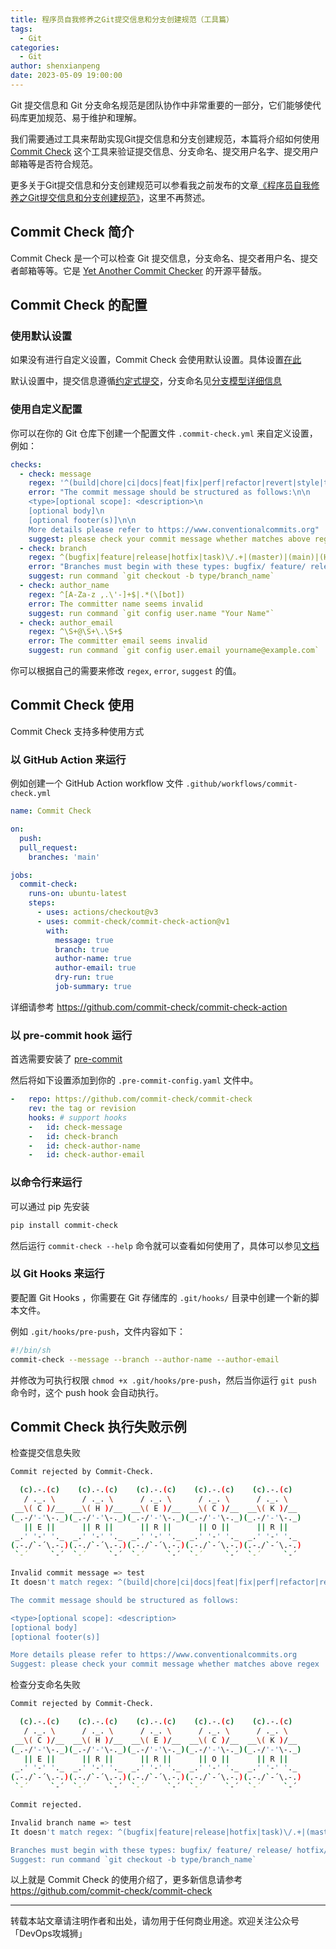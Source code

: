 ```yaml
---
title: 程序员自我修养之Git提交信息和分支创建规范（工具篇）
tags:
  - Git
categories:
  - Git
author: shenxianpeng
date: 2023-05-09 19:00:00
---
```


Git 提交信息和 Git 分支命名规范是团队协作中非常重要的一部分，它们能够使代码库更加规范、易于维护和理解。

我们需要通过工具来帮助实现Git提交信息和分支创建规范，本篇将介绍如何使用 [Commit Check](https://github.com/commit-check/commit-check) 这个工具来验证提交信息、分支命名、提交用户名字、提交用户邮箱等是否符合规范。

更多关于Git提交信息和分支创建规范可以参看我之前发布的文章[《程序员自我修养之Git提交信息和分支创建规范》](https://shenxianpeng.github.io/2020/09/commit-messages-specification/)，这里不再赘述。

<!-- more -->
## Commit Check 简介

Commit Check 是一个可以检查 Git 提交信息，分支命名、提交者用户名、提交者邮箱等等。它是 [Yet Another Commit Checker](https://docs.mohami.io/yet-another-commit-checker-yacc/) 的开源平替版。

## Commit Check 的配置

### 使用默认设置

如果没有进行自定义设置，Commit Check 会使用默认设置。具体设置[在此](https://github.com/commit-check/commit-check/blob/main/commit_check/__init__.py)

默认设置中，提交信息遵循[约定式提交](https://www.conventionalcommits.org/zh-hans/v1.0.0/)，分支命名见[分支模型详细信息](https://support.atlassian.com/bitbucket-cloud/docs/configure-a-projects-branching-model/)


### 使用自定义配置

你可以在你的 Git 仓库下创建一个配置文件 `.commit-check.yml` 来自定义设置，例如：

```yaml
checks:
  - check: message
    regex: '^(build|chore|ci|docs|feat|fix|perf|refactor|revert|style|test){1}(\([\w\-\.]+\))?(!)?: ([\w ])+([\s\S]*)|(Merge).*|(fixup!.*)'
    error: "The commit message should be structured as follows:\n\n
    <type>[optional scope]: <description>\n
    [optional body]\n
    [optional footer(s)]\n\n
    More details please refer to https://www.conventionalcommits.org"
    suggest: please check your commit message whether matches above regex
  - check: branch
    regex: ^(bugfix|feature|release|hotfix|task)\/.+|(master)|(main)|(HEAD)|(PR-.+)
    error: "Branches must begin with these types: bugfix/ feature/ release/ hotfix/ task/"
    suggest: run command `git checkout -b type/branch_name`
  - check: author_name
    regex: ^[A-Za-z ,.\'-]+$|.*(\[bot])
    error: The committer name seems invalid
    suggest: run command `git config user.name "Your Name"`
  - check: author_email
    regex: ^\S+@\S+\.\S+$
    error: The committer email seems invalid
    suggest: run command `git config user.email yourname@example.com`
```

你可以根据自己的需要来修改 `regex`, `error`, `suggest` 的值。

## Commit Check 使用

Commit Check 支持多种使用方式

### 以 GitHub Action 来运行

例如创建一个 GitHub Action workflow 文件 `.github/workflows/commit-check.yml`

```yaml
name: Commit Check

on:
  push:
  pull_request:
    branches: 'main'

jobs:
  commit-check:
    runs-on: ubuntu-latest
    steps:
      - uses: actions/checkout@v3
      - uses: commit-check/commit-check-action@v1
        with:
          message: true
          branch: true
          author-name: true
          author-email: true
          dry-run: true
          job-summary: true
```

详细请参考 https://github.com/commit-check/commit-check-action

### 以 pre-commit hook 运行

首选需要安装了 [pre-commit](https://pre-commit.com/#install)

然后将如下设置添加到你的 `.pre-commit-config.yaml` 文件中。

```yaml
-   repo: https://github.com/commit-check/commit-check
    rev: the tag or revision
    hooks: # support hooks
    -   id: check-message
    -   id: check-branch
    -   id: check-author-name
    -   id: check-author-email
```

### 以命令行来运行

可以通过 pip 先安装

```bash
pip install commit-check
```
然后运行 `commit-check --help` 命令就可以查看如何使用了，具体可以参见[文档](https://commit-check.github.io/commit-check/cli_args.html)

### 以 Git Hooks 来运行

要配置 Git Hooks ，你需要在 Git 存储库的 `.git/hooks/` 目录中创建一个新的脚本文件。

例如 `.git/hooks/pre-push`，文件内容如下：

```bash
#!/bin/sh
commit-check --message --branch --author-name --author-email
```
并修改为可执行权限 `chmod +x .git/hooks/pre-push`，然后当你运行 `git push` 命令时，这个 push hook 会自动执行。

## Commit Check 执行失败示例

检查提交信息失败

```bash
Commit rejected by Commit-Check.

  (c).-.(c)    (c).-.(c)    (c).-.(c)    (c).-.(c)    (c).-.(c)
   / ._. \      / ._. \      / ._. \      / ._. \      / ._. \
 __\( C )/__  __\( H )/__  __\( E )/__  __\( C )/__  __\( K )/__
(_.-/'-'\-._)(_.-/'-'\-._)(_.-/'-'\-._)(_.-/'-'\-._)(_.-/'-'\-._)
   || E ||      || R ||      || R ||      || O ||      || R ||
 _.' '-' '._  _.' '-' '._  _.' '-' '._  _.' '-' '._  _.' '-' '._
(.-./`-´\.-.)(.-./`-´\.-.)(.-./`-´\.-.)(.-./`-´\.-.)(.-./`-´\.-.)
 `-´     `-´  `-´     `-´  `-´     `-´  `-´     `-´  `-´     `-´

Invalid commit message => test
It doesn't match regex: ^(build|chore|ci|docs|feat|fix|perf|refactor|revert|style|test){1}(\([\w\-\.]+\))?(!)?: ([\w ])+([\s\S]*)

The commit message should be structured as follows:

<type>[optional scope]: <description>
[optional body]
[optional footer(s)]

More details please refer to https://www.conventionalcommits.org
Suggest: please check your commit message whether matches above regex
```

检查分支命名失败

```bash
Commit rejected by Commit-Check.

  (c).-.(c)    (c).-.(c)    (c).-.(c)    (c).-.(c)    (c).-.(c)
   / ._. \      / ._. \      / ._. \      / ._. \      / ._. \
 __\( C )/__  __\( H )/__  __\( E )/__  __\( C )/__  __\( K )/__
(_.-/'-'\-._)(_.-/'-'\-._)(_.-/'-'\-._)(_.-/'-'\-._)(_.-/'-'\-._)
   || E ||      || R ||      || R ||      || O ||      || R ||
 _.' '-' '._  _.' '-' '._  _.' '-' '._  _.' '-' '._  _.' '-' '._
(.-./`-´\.-.)(.-./`-´\.-.)(.-./`-´\.-.)(.-./`-´\.-.)(.-./`-´\.-.)
 `-´     `-´  `-´     `-´  `-´     `-´  `-´     `-´  `-´     `-´

Commit rejected.

Invalid branch name => test
It doesn't match regex: ^(bugfix|feature|release|hotfix|task)\/.+|(master)|(main)|(HEAD)|(PR-.+)

Branches must begin with these types: bugfix/ feature/ release/ hotfix/ task/
Suggest: run command `git checkout -b type/branch_name`
```


以上就是 Commit Check 的使用介绍了，更多新信息请参考 https://github.com/commit-check/commit-check

---

转载本站文章请注明作者和出处，请勿用于任何商业用途。欢迎关注公众号「DevOps攻城狮」
